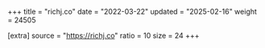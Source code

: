 +++
title = "richj.co"
date = "2022-03-22"
updated = "2025-02-16"
weight = 24505

[extra]
source = "https://richj.co"
ratio = 10
size = 24
+++
